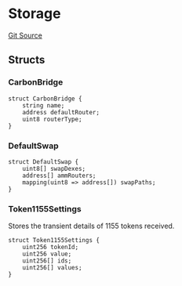 # Storage
[Git Source](https://github.com/KlimaDAO/klimadao-solidity/blob/704b462e69030cb9a43680057bee91d745d579ba/src/infinity/AppStorage.sol)


## Structs
### CarbonBridge

```solidity
struct CarbonBridge {
    string name;
    address defaultRouter;
    uint8 routerType;
}
```

### DefaultSwap

```solidity
struct DefaultSwap {
    uint8[] swapDexes;
    address[] ammRouters;
    mapping(uint8 => address[]) swapPaths;
}
```

### Token1155Settings
Stores the transient details of 1155 tokens received.


```solidity
struct Token1155Settings {
    uint256 tokenId;
    uint256 value;
    uint256[] ids;
    uint256[] values;
}
```

